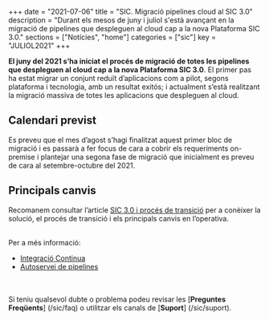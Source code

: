+++
date        = "2021-07-06"
title       = "SIC. Migració pipelines cloud al SIC 3.0"
description = "Durant els mesos de juny i juliol s'està avançant en la migració de pipelines que despleguen al cloud cap
a la nova Plataforma SIC 3.0."
sections    = ["Notícies", "home"]
categories  = ["sic"]
key         = "JULIOL2021"
+++

**El juny del 2021 s’ha iniciat el procés de migració de totes les pipelines que despleguen al cloud cap a la
nova Plataforma SIC 3.0**. El primer pas ha estat migrar un conjunt reduït d’aplicacions com a pilot, segons plataforma
i tecnologia, amb un resultat exitós; i actualment s’està realitzant la migració massiva de totes les aplicacions que
despleguen al cloud.

## Calendari previst

Es preveu que el mes d’agost s’hagi finalitzat aquest primer bloc de migració i es passarà a fer focus de cara a cobrir
els requeriments on-premise i plantejar una segona fase de migració que inicialment es preveu de cara al setembre-octubre
del 2021.

## Principals canvis

Recomanem consultar l’article [SIC 3.0 i procés de transició](https://canigo.ctti.gencat.cat/sic-serveis/sic20-sic30/) per a
conèixer la solució, el procés de transició i els principals canvis en l’operativa.


<br/>
Per a més informació:

- [Integració Continua](/sic30-serveis/ci/)
- [Autoservei de pipelines](/sic30-serveis/autoservei-pipelines/)

<br/><br/>
Si teniu qualsevol dubte o problema podeu revisar les [**Preguntes Freqüents**] (/sic/faq) o
utilitzar els canals de [**Suport**] (/sic/suport).